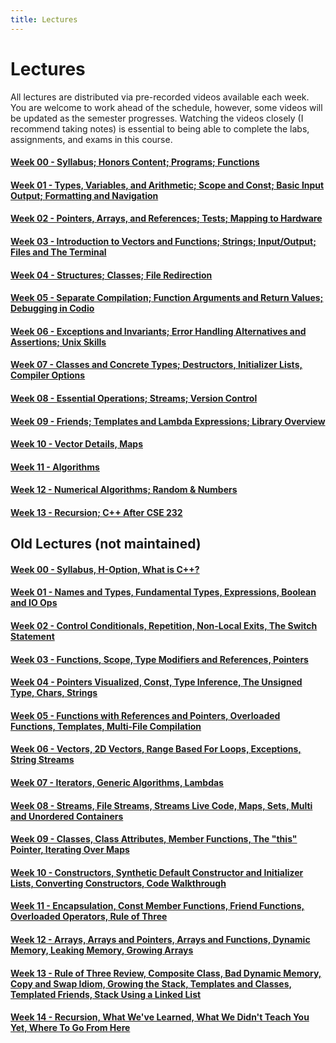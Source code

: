 ```yaml
---
title: Lectures
---
```


# Lectures

All lectures are distributed via pre-recorded videos available each week. You are welcome to work ahead of the schedule, however, some videos will be updated as the semester progresses. Watching the videos closely (I recommend taking notes) is essential to being able to complete the labs, assignments, and exams in this course.


#### [Week 00 - Syllabus; Honors Content; Programs; Functions](lectures/week00.html)
#### [Week 01 - Types, Variables, and Arithmetic; Scope and Const; Basic Input Output; Formatting and Navigation](lectures/week01.html)
#### [Week 02 - Pointers, Arrays, and References; Tests; Mapping to Hardware](lectures/week02.html)
#### [Week 03 - Introduction to Vectors and Functions; Strings; Input/Output; Files and The Terminal](lectures/week03.html)
#### [Week 04 - Structures; Classes; File Redirection](lectures/week04.html)
#### [Week 05 - Separate Compilation; Function Arguments and Return Values; Debugging in Codio](lectures/week05.html)
#### [Week 06 - Exceptions and Invariants; Error Handling Alternatives and Assertions; Unix Skills](lectures/week06.html)
#### [Week 07 - Classes and Concrete Types; Destructors, Initializer Lists, Compiler Options](lectures/week07.html)
#### [Week 08 - Essential Operations; Streams; Version Control](lectures/week08.html)
#### [Week 09 - Friends; Templates and Lambda Expressions; Library Overview](lectures/week09.html)
#### [Week 10 - Vector Details, Maps](lectures/week10.html)
#### [Week 11 - Algorithms](lectures/week11.html)
#### [Week 12 - Numerical Algorithms; Random & Numbers](lectures/week12.html)
#### [Week 13 - Recursion; C++ After CSE 232](lectures/week13.html)


## Old Lectures (not maintained)
#### [Week 00 - Syllabus, H-Option, What is C++?](lectures/week00.html)

#### [Week 01 - Names and Types, Fundamental Types, Expressions, Boolean and IO Ops](lectures/week01.html)

#### [Week 02 - Control Conditionals, Repetition, Non-Local Exits, The Switch Statement](lectures/week02.html)

#### [Week 03 - Functions, Scope, Type Modifiers and References, Pointers](lectures/week03.html)

#### [Week 04 - Pointers Visualized, Const, Type Inference, The Unsigned Type, Chars, Strings](lectures/week04.html)

#### [Week 05 - Functions with References and Pointers, Overloaded Functions, Templates, Multi-File Compilation](lectures/week05.html)

#### [Week 06 - Vectors, 2D Vectors, Range Based For Loops, Exceptions, String Streams](lectures/week06.html)

#### [Week 07 - Iterators, Generic Algorithms, Lambdas](lectures/week07.html)

#### [Week 08 - Streams, File Streams, Streams Live Code, Maps, Sets, Multi and Unordered Containers](lectures/week08.html)

#### [Week 09 - Classes, Class Attributes, Member Functions, The "this" Pointer, Iterating Over Maps](lectures/week09.html)

#### [Week 10 - Constructors, Synthetic Default Constructor and Initializer Lists, Converting Constructors, Code Walkthrough](lectures/week10.html)

#### [Week 11 - Encapsulation, Const Member Functions, Friend Functions, Overloaded Operators, Rule of Three](lectures/week11.html)

#### [Week 12 - Arrays, Arrays and Pointers, Arrays and Functions, Dynamic Memory, Leaking Memory, Growing Arrays](lectures/week12.html)

#### [Week 13 - Rule of Three Review, Composite Class, Bad Dynamic Memory, Copy and Swap Idiom, Growing the Stack, Templates and Classes, Templated Friends, Stack Using a Linked List](lectures/week13.html)

#### [Week 14 - Recursion, What We've Learned, What We Didn't Teach You Yet, Where To Go From Here](lectures/week14.html)
